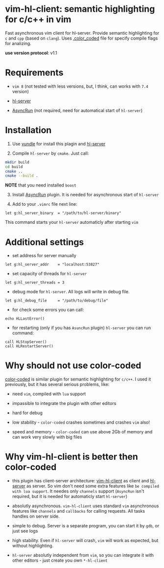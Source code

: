# vim-hl-client: semantic highlighting for c/c++ in vim

Fast asynchronous vim client for hl-server.
Provide semantic highlighting for `c` and `cpp` (based on `clang`).
Uses [.color_coded](https://github.com/rdnetto/YCM-Generator) file for specify compile flags for analizing.

__use version protocol__: v1.1


# Requirements

- `vim 8` (not tested with less versions, but, I think, can works with `7.4` version)

- [hl-server](https://github.com/andrejlevkovitch/hl-server)

- [AsyncRun](https://github.com/skywind3000/asyncrun.vim) (not required, need for automatical start of `hl-server`)


# Installation

1. Use [vundle](https://github.com/VundleVim/Vundle.vim) for install this plagin and [hl-server](https://github.com/andrejlevkovitch/hl-server)

2. Compile `hl-server` by `cmake`. Just call:

```sh
mkdir build
cd build
cmake ..
cmake --build .
```

__NOTE__ that you need installed `boost`

3. Install [AsyncRun](https://github.com/skywind3000/asyncrun.vim) plugin. It is needed for
asynchronous start of `hl-server`

4. Add to your `.vimrc` file next line:

```vim
let g:hl_server_binary  = "/path/to/hl-server/binary"
```

This command starts your `hl-server` automaticly after starting `vim`


# Additional settings

- set address for server manually
```vim
let g:hl_server_addr    = "localhost:53827"
```

- set capacity of threads for `hl-server`
```vim
let g:hl_server_threads = 3
```

- debug mode for `hl-server`. All logs will write in debug file.
```vim
let g:hl_debug_file     = "/path/to/debug/file"
```


- for check some errors you can call:
```vim
echo HLLastError()
```

- for restarting (only if you has `AsuncRun` plugin) `hl-server` you can run command:
```vim
call HLStopServer()
call HLRestartServer()
```


# Why should not use color-coded

[color-coded](https://github.com/jeaye/color_coded) is similar plugin for semantic highlighting for `c/c++`.
I used it previously, but it has several serious problems, like:

- need `vim`, compiled with `lua` support

- impassible to integrate the plugin with other editors

- hard for debug

- low stability - `color-coded` crashes sometimes and crashes `vim` also!

- speed and memory - `color-coded` can use above 2Gb of memory and can work very slowly with big files


# Why vim-hl-client is better then color-coded

- this plugin has client-server architecture: [vim-hl-client](https://github.com/andrejlevkovitch/vim-hl-client)
as client and [hl-server](https://github.com/andrejlevkovitch/hl-server) as server. So vim don't need some extra
features like `be compiled with lua support`. It needes only `channels` support (`AsyncRun` isn't required, but it
is needed for automaticly start `hl-server`)

- absolutly asynchronous. `vim-hl-client` uses standard `vim` asynchronous features like `channels` and `callbacks` for
calling requests. All tasks handles on server side.

- simple to debug. Server is a separate program, you can start it by `gdb`, or just see logs

- high stability. Even if `hl-server` will crash, `vim` will work as expected, but without highlighting.

- `hl-server` absolutly independent from `vim`, so you can integrate it with other editors - just create you own
`*-hl-client`
